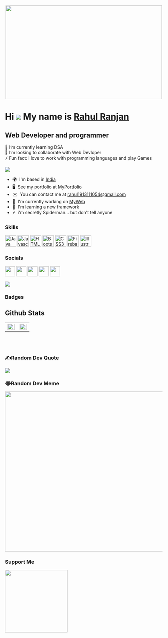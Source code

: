 <div align="center">
  <img src="https://i.pinimg.com/originals/81/17/8b/81178b47a8598f0c81c4799f2cdd4057.gif" width="500" height="300"/>
</div>



Hi ![](https://user-images.githubusercontent.com/18350557/176309783-0785949b-9127-417c-8b55-ab5a4333674e.gif) My name is <a href="http://rahulranjann.github.io">Rahul Ranjan</a>
=============================

Web Developer and programmer
----------------------------

🌱 I’m currently learning DSA </br>
👯 I’m looking to collaborate with Web Devloper </br>
⚡ Fun fact: I love to work with programming languages and play Games</br>


![](https://camo.githubusercontent.com/d88bdce683bc31abcfc8fd8774880f5a305e4e59/687474703a2f2f692e696d6775722e636f6d2f6337476d414a662e706e67)


* 🌍  I'm based in <a href="https://i.pinimg.com/564x/01/f9/1d/01f91d6967dfedde29392a1bda00bfe2.jpg">India</a>
* 🖥️  See my portfolio at [MyPortfolio](http://rahulranjann.github.io)
* ✉️  You can contact me at [rahul1913111054@gmail.com](mailto:rahul1913111054@gmail.com)
* 🚀  I'm currently working on [MyWeb](https://rahulranjann.github.io/JavaScriptProject/tour%20and%20travel%20website/index.html)
* 🧠  I'm learning a new framework
* ⚡  i'm secretly Spiderman... but don't tell anyone



### Skills

<p align="left">
<a href="https://www.oracle.com/java/" target="_blank" rel="noreferrer"><img src="https://raw.githubusercontent.com/danielcranney/readme-generator/main/public/icons/skills/java-colored.svg" width="36" height="36" alt="Java" /></a>
<a href="https://developer.mozilla.org/en-US/docs/Web/JavaScript" target="_blank" rel="noreferrer"><img src="https://raw.githubusercontent.com/danielcranney/readme-generator/main/public/icons/skills/javascript-colored.svg" width="36" height="36" alt="Javascript" /></a>
<a href="https://developer.mozilla.org/en-US/docs/Glossary/HTML5" target="_blank" rel="noreferrer"><img src="https://raw.githubusercontent.com/danielcranney/readme-generator/main/public/icons/skills/html5-colored.svg" width="36" height="36" alt="HTML5" /></a>
<a href="https://getbootstrap.com/" target="_blank" rel="noreferrer"><img src="https://raw.githubusercontent.com/danielcranney/readme-generator/main/public/icons/skills/bootstrap-colored.svg" width="36" height="36" alt="Bootstrap" /></a>
<a href="https://www.w3.org/TR/CSS/#css" target="_blank" rel="noreferrer"><img src="https://raw.githubusercontent.com/danielcranney/readme-generator/main/public/icons/skills/css3-colored.svg" width="36" height="36" alt="CSS3" /></a>
<a href="https://firebase.google.com/" target="_blank" rel="noreferrer"><img src="https://raw.githubusercontent.com/danielcranney/readme-generator/main/public/icons/skills/firebase-colored.svg" width="36" height="36" alt="Firebase" /></a>
<a href="adobe.com/uk/products/illustrator.html" target="_blank" rel="noreferrer"><img src="https://raw.githubusercontent.com/danielcranney/readme-generator/main/public/icons/skills/illustrator-colored.svg" width="36" height="36" alt="Illustrator" /></a>
</p>


### Socials

<p align="left"> <a href="https://discord.com/users/Rahul Ranjan#9431" target="_blank" rel="noreferrer"><img src="https://raw.githubusercontent.com/danielcranney/readme-generator/main/public/icons/socials/discord.svg" width="32" height="32" /></a> <a href="https://www.facebook.com/stalin.ranjan.16" target="_blank" rel="noreferrer"><img src="https://raw.githubusercontent.com/danielcranney/readme-generator/main/public/icons/socials/facebook.svg" width="32" height="32" /></a> <a href="https://www.github.com/RahulRanjann" target="_blank" rel="noreferrer"><img src="https://raw.githubusercontent.com/danielcranney/readme-generator/main/public/icons/socials/github.svg" width="32" height="32" /></a> <a href="http://www.instagram.com/rahulranjan257" target="_blank" rel="noreferrer"><img src="https://raw.githubusercontent.com/danielcranney/readme-generator/main/public/icons/socials/instagram.svg" width="32" height="32" /></a> <a href="https://www.linkedin.com/in/rahul-ranjan000" target="_blank" rel="noreferrer"><img src="https://raw.githubusercontent.com/danielcranney/readme-generator/main/public/icons/socials/linkedin.svg" width="32" height="32" /></a></p>


<a href="https://github.com/RahulRanjann/RahulRanjann">
  <img src="https://visitcount.itsvg.in/api?id=RahulRanjann&label=Profile%20Views&color=0&pretty=false" />
</a>

### Badges

<!-- <b>My Stats</b>

<a href="http://www.github.com/RahulRanjann"><img src="https://github-readme-stats.vercel.app/api?username=RahulRanjann&show_icons=true&hide=&count_private=true&title_color=0891b2&text_color=ffffff&icon_color=0891b2&bg_color=1c1917&hide_border=true&show_icons=true" alt="RahulRanjann's GitHub stats" /></a>
## 🏆GitHub Trophies
<p align="center">
  <a href="https://github.com/ryo-ma/github-profile-trophy" target="_blank">
    <img src="https://github-profile-trophy.vercel.app/?username=RahulRanjann&column=8&margin-w=15&margin-h=15&no-bg=true&no-frame=true&theme=juicyfresh"/>
  </a>
</p>  -->




## Github Stats  
<table><tr><td valign="top" width="50%">

<img src="https://github-readme-stats.vercel.app/api?username=RahulRanjann&show_icons=true&count_private=true&hide_border=true" align="left" style="width: 100%" />

</td><td valign="top" width="50%">

<div align="right"><img src="https://github-readme-stats.vercel.app/api/top-langs/?username=RahulRanjann&hide_border=true&layout=compact" align="right" style="width: 100%" /></div>

</td></tr></table>  

<br/>  

  

<br/>  




### ✍️Random Dev Quote
![](https://quotes-github-readme.vercel.app/api?type=horizontal&theme=radical)

### 😂Random Dev Meme
<img src="https://random-memer.herokuapp.com/" width="512px"/>


### Support Me

<a href="https://www.buymeacoffee.com/rahulranjan0"><img src="https://cdn.buymeacoffee.com/buttons/v2/default-yellow.png" width="200" /></a>
